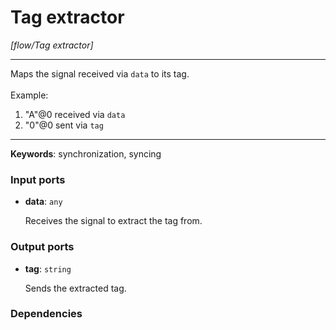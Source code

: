 # Tag extractor

_[flow/Tag extractor]_

---

Maps the signal received via `data` to its tag.<br>
<br>
Example:<br>
1. "A"@0 received via `data`<br>
2. "0"@0 sent via `tag`<br>

---

__Keywords__: synchronization, syncing

### Input ports

* __data__: ` any `


    Receives the signal to extract the tag from.<br>

### Output ports

* __tag__: ` string `


    Sends the extracted tag.<br>

### Dependencies




